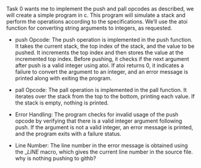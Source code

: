 Task 0 wants me to implement the push and pall opcodes as described,
 we will create a simple program in c.
 This program will simulate a stack and perform the operations according to the specifications. 
 We’ll use the atoi function for converting string arguments to integers, as requested. 
 * push Opcode: The push operation is implemented in the push function. It takes the current stack, the top index of the stack, and the value to be pushed.
 It increments the top index and then stores the value at the incremented top index. 
Before pushing, it checks if the next argument after push is a valid integer using atoi. If atoi returns 0, it indicates a failure to convert the argument to an integer,
 and an error message is printed along with exiting the program.

* pall Opcode: The pall operation is implemented in the pall function. It iterates over the stack from the top to the bottom, printing each value. If the stack is empty, nothing is printed.

* Error Handling: The program checks for invalid usage of the push opcode by verifying that there is a valid integer argument following push. If the argument is not a valid integer,
 an error message is printed, and the program exits with a failure status.

* Line Number: The line number in the error message is obtained using the __LINE_ macro, which gives the current line number in the source file.
why is nothing pushing to githb?